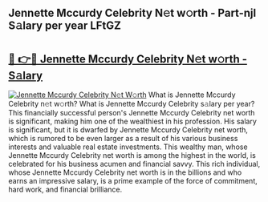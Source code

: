 ## Jennette Mccurdy Celebrity N𝚎t w𝚘rth - Part-njl S𝚊lary per year LFtGZ

# <h2><a href="http://gc10a6q.nevu.top/?p=Jennette+Mccurdy+Celebrity">🔗 👉🔴 Jennette Mccurdy Celebrity N𝚎t w𝚘rth - S𝚊lary</a></h2>

[![Jennette Mccurdy Celebrity N𝚎t W𝚘rth](https://i.imgur.com/Oavwk0R.jpeg)](http://gc10a6q.nevu.top/?p=Jennette+Mccurdy+Celebrity)
What is Jennette Mccurdy Celebrity n𝚎t w𝚘rth? What is Jennette Mccurdy Celebrity s𝚊lary per year?
This financially successful person's Jennette Mccurdy Celebrity net worth is significant, making him one of the wealthiest in his profession. His salary is significant, but it is dwarfed by Jennette Mccurdy Celebrity net worth, which is rumored to be even larger as a result of his various business interests and valuable real estate investments. This wealthy man, whose Jennette Mccurdy Celebrity net worth is among the highest in the world, is celebrated for his business acumen and financial savvy. This rich individual, whose Jennette Mccurdy Celebrity net worth is in the billions and who earns an impressive salary, is a prime example of the force of commitment, hard work, and financial brilliance.
